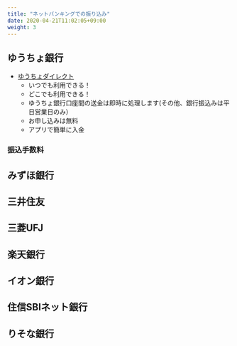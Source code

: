 ```yaml
---
title: "ネットバンキングでの振り込み"
date: 2020-04-21T11:02:05+09:00
weight: 3
---
```


## ゆうちょ銀行  
- [ゆうちょダイレクト](https://www.jp-bank.japanpost.jp/direct/pc/what/dr_pc_wh_index.html)
  - いつでも利用できる！
  - どこでも利用できる！
  - ゆうちょ銀行口座間の送金は即時に処理します(その他、銀行振込みは平日営業日のみ）
  - お申し込みは無料
  - アプリで簡単に入金

### 振込手数料  

## みずほ銀行  
## 三井住友  
## 三菱UFJ  
## 楽天銀行  
## イオン銀行  
## 住信SBIネット銀行  
## りそな銀行  

